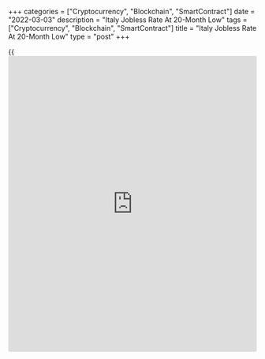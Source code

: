 +++
categories = ["Cryptocurrency", "Blockchain", "SmartContract"]
date = "2022-03-03"
description = "Italy Jobless Rate At 20-Month Low"
tags = ["Cryptocurrency", "Blockchain", "SmartContract"]
title = "Italy Jobless Rate At 20-Month Low"
type = "post"
+++

{{<iframe id="large-banner" src="https://www.bounty.group/#slide=6.0" width="100%" height="600" scrolling="no" style="border: 0px solid rgb(216, 221, 230); border-radius: 3px;">}}

Italy's unemployment rate declined to a 20-month low in January, the
statistical office Istat said on Thursday.

The jobless rate fell to 8.8 percent in January from 9.0 percent in
December. This was the lowest since May 2020, when it stood at 8.7
percent.

Economists had forecast the unemployment rate to remain unchanged at 9.0
percent.

At the same time, the employment rate held steady at 59.2 percent in
January. Compared to last year, employment increased by 729,000.

The jobless rate among youth aged between 15 and 24, decreased to 25.3
percent from 26.6 percent in December.

For comments and feedback [contact](https://www.playgroundfx.com/contact/): editorial@rtt[news](https://www.letsplayfx.com/blog/forex-news-website/).com

[Economic News][1]

 **What parts of the world are seeing the best (and worst) economic
performances lately? Click[here][2] to check out our [Econ Scorecard][2]
and find out! See up-to-the-moment [ranking](https://www.playgroundfx.com/blog/crypto-exchange-ranking/)s for the best and worst
performers in [GDP][3], [unemployment rate][4], [inflation][2] and much
more.**

   1. www.rtt[news](https://www.letsplayfx.com/blog/forex-news-website/).com/Content/EconomicNews.aspx
   2. www.rtt[news](https://www.letsplayfx.com/blog/forex-news-website/).com/economic-scorecard/world-rank/CPI/highest-performance.aspx
   3. www.rtt[news](https://www.letsplayfx.com/blog/forex-news-website/).com/economic-scorecard/world-rank/GDP/highest-performance.aspx
   4. www.rtt[news](https://www.letsplayfx.com/blog/forex-news-website/).com/economic-scorecard/world-rank/unemployment-rate/lowest-performance.aspx